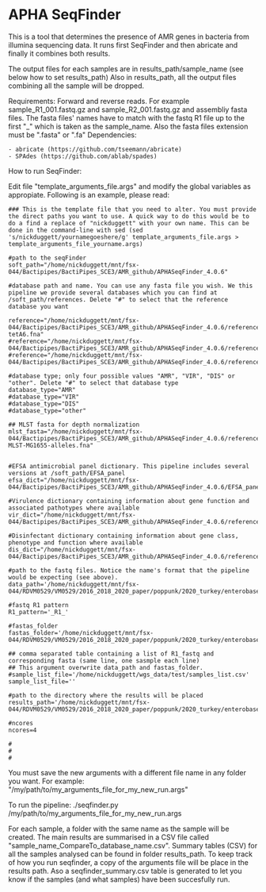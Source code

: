 # APHA SeqFinder
This is a tool that determines the presence of AMR genes in bacteria from illumina sequencing data.
It runs first SeqFinder and then abricate and finally it combines both results.

The output files for each samples are in results_path/sample_name (see below how to set results_path)
Also in results_path, all the output files combining all the sample will be dropped.

Requirements: Forward and reverse reads. For example sample_R1_001.fastq.gz and sample_R2_001.fastq.gz and assembliy fasta files. The fasta files' names have to match with the fastq R1 file up to the first "_" which is taken as the sample_name. Also the fasta files extension must be ".fasta" or ".fa"
Dependencies: 

	- abricate (https://github.com/tseemann/abricate)
	- SPAdes (https://github.com/ablab/spades) 

How to run SeqFinder:

Edit file "template_arguments_file.args" and modify the global variables as appropiate. Following is an example, please read:
```
### This is the template file that you need to alter. You must provide the direct paths you want to use. A quick way to do this would be to do a find a replace of "nickduggett" with your own name. This can be done in the command-line with sed (sed 's/nickduggett/yournamegoeshere/g' template_arguments_file.args > template_arguments_file_yourname.args)

#path to the seqFinder
soft_path="/home/nickduggett/mnt/fsx-044/Bactipipes/BactiPipes_SCE3/AMR_github/APHASeqFinder_4.0.6"
 
#database path and name. You can use any fasta file you wish. We this pipeline we provide several databases which you can find at /soft_path/references. Delete "#" to select that the reference database you want

reference="/home/nickduggett/mnt/fsx-044/Bactipipes/BactiPipes_SCE3/AMR_github/APHASeqFinder_4.0.6/references/AMR/AMRDatabase_20200729_and_EnteroPLasmids_20190514_short-tetA6.fna"
#reference="/home/nickduggett/mnt/fsx-044/Bactipipes/BactiPipes_SCE3/AMR_github/APHASeqFinder_4.0.6/references/virulence/VirulenceFactors_2022_05_26.fna"
#reference="/home/nickduggett/mnt/fsx-044/Bactipipes/BactiPipes_SCE3/AMR_github/APHASeqFinder_4.0.6/references/disinfectant/disinfectant_2022_06_23.fna"

#database type; only four possible values "AMR", "VIR", "DIS" or "other". Delete "#" to select that database type
database_type="AMR"
#database_type="VIR"
#database_type="DIS"
#database_type="other"

## MLST fasta for depth normalization
mlst_fasta="/home/nickduggett/mnt/fsx-044/Bactipipes/BactiPipes_SCE3/AMR_github/APHASeqFinder_4.0.6/references/mlst/ECO-MLST-MG1655-alleles.fna"


#EFSA antimicrobial panel dictionary. This pipeline includes several versions at /soft_path/EFSA_panel
efsa_dict="/home/nickduggett/mnt/fsx-044/Bactipipes/BactiPipes_SCE3/AMR_github/APHASeqFinder_4.0.6/EFSA_panel/EFSA_antimcriobial_panel_dictionary_191219.csv"

#Virulence dictionary containing information about gene function and associated pathotypes where available
vir_dict="/home/nickduggett/mnt/fsx-044/Bactipipes/BactiPipes_SCE3/AMR_github/APHASeqFinder_4.0.6/references/virulence/vir_dict_2022_06_17.csv"

#Disinfectant dictionary containing information about gene class, phenotype and function where available
dis_dict="/home/nickduggett/mnt/fsx-044/Bactipipes/BactiPipes_SCE3/AMR_github/APHASeqFinder_4.0.6/references/disinfectant/disinfectant_dictionary_2022_06_23.csv"

#path to the fastq files. Notice the name's format that the pipeline would be expecting (see above). 
data_path='/home/nickduggett/mnt/fsx-044/RDVM0529/VM0529/2016_2018_2020_paper/poppunk/2020_turkey/enterobase_download/matches'

#fastq R1 pattern
R1_pattern='_R1_'

#fastas_folder
fastas_folder='/home/nickduggett/mnt/fsx-044/RDVM0529/VM0529/2016_2018_2020_paper/poppunk/2020_turkey/enterobase_download/matches'

## comma separated table containing a list of R1_fastq and corresponding fasta (same line, one sasmple each line)
## This argument overwrite data_path and fastas_folder.
#sample_list_file='/home/nickduggett/wgs_data/test/samples_list.csv'
sample_list_file=''

#path to the directory where the results will be placed
results_path='/home/nickduggett/mnt/fsx-044/RDVM0529/VM0529/2016_2018_2020_paper/poppunk/2020_turkey/enterobase_download/matches'

#ncores
ncores=4

#
#
#
```
You must save the new arguments with a different file name in any folder you want. For example: "/my/path/to/my_arguments_file_for_my_new_run.args"

To run the pipeline: ./seqfinder.py /my/path/to/my_arguments_file_for_my_new_run.args

For each sample, a folder with the same name as the sample will be created. The main results are summarised in a CSV file called "sample_name_CompareTo_database_name.csv".
Summary tables (CSV) for all the samples analysed can be found in folder results_path. To keep track of how you run seqfinder, a copy of the arguments file will be place in the results path. Aso a seqfinder_summary.csv table is generated to let you know if the samples (and what samples) have been succesfully run.
